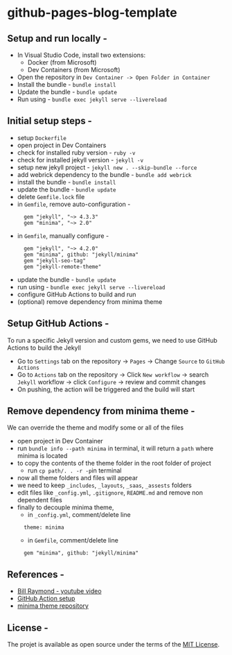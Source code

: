 # github-pages-blog-template

## Setup and run locally -

- In Visual Studio Code, install two extensions: 
  - Docker (from Microsoft)
  - Dev Containers (from Microsoft)
- Open the repository in `Dev Container -> Open Folder in Container`
- Install the bundle - `bundle install`
- Update the bundle - `bundle update`
- Run using - `bundle exec jekyll serve --livereload`

## Initial setup steps -

- setup `Dockerfile`
- open project in Dev Containers
- check for installed ruby version - `ruby -v`
- check for installed jekyll version - `jekyll -v`
- setup new jekyll project - `jekyll new . --skip-bundle --force`
- add webrick dependency to the bundle - `bundle add webrick`
- install the bundle - `bundle install`
- update the bundle - `bundle update`
- delete `Gemfile.lock` file
- in `Gemfile`, remove auto-configuration -
  ```
    gem "jekyll", "~> 4.3.3"
    gem "minima", "~> 2.0"
  ```
- in `Gemfile`, manually configure -
  ```
    gem "jekyll", "~> 4.2.0"
    gem "minima", github: "jekyll/minima"
    gem "jekyll-seo-tag"
    gem "jekyll-remote-theme"
  ```
- update the bundle - `bundle update`
- run using - `bundle exec jekyll serve --livereload`
- configure GitHub Actions to build and run
- (optional) remove dependency from minima theme

## Setup GitHub Actions -

To run a specific Jekyll version and custom gems, we need to use GitHub Actions to build the Jekyll 
- Go to `Settings` tab on the repository -> `Pages` -> Change `Source` to `GitHub Actions`
- Go to `Actions` tab on the repository -> Click `New workflow` -> search `Jekyll` workflow -> click `Configure` -> review and commit changes
- On pushing, the action will be triggered and the build will start

## Remove dependency from minima theme -

We can override the theme and modify some or all of the files
- open project in Dev Container
- run `bundle info --path minima` in terminal, it will return a `path` where minima is located
- to copy the contents of the theme folder in the root folder of project
  - run `cp path/. . -r -p`in terminal
- now all theme folders and files will appear
- we need to keep `_includes`, `_layouts`, `_saas`, `_assests` folders
- edit files like `_config.yml`, `.gitignore`, `README.md` and remove non dependent files
- finally to decouple minima theme,
  - in `_config.yml`, comment/delete line
  ```
    theme: minima
  ```
  - in `Gemfile`, comment/delete line
  ```
    gem "minima", github: "jekyll/minima"
  ```

## References -

- [Bill Raymond - youtube video](https://youtu.be/zijOXpZzdvs?si=D9Bmpqtt1hoF3x6s)
- [GitHub Action setup](https://jekyllrb.com/docs/continuous-integration/github-actions/)
- [minima theme repository](https://github.com/jekyll/minima)

## License -

The projet is available as open source under the terms of the [MIT License](http://opensource.org/licenses/MIT).
